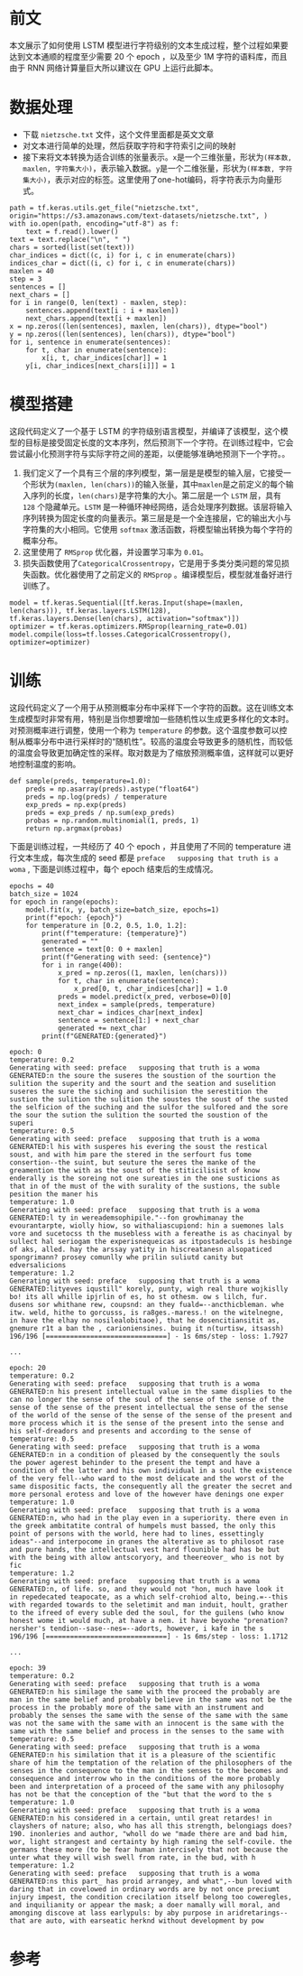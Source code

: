 # 前文
本文展示了如何使用 LSTM 模型进行字符级别的文本生成过程，整个过程如果要达到文本通顺的程度至少需要 20 个 epoch ，以及至少 1M 字符的语料库，而且由于 RNN 网络计算量巨大所以建议在 GPU 上运行此脚本。

# 数据处理

- 下载 `nietzsche.txt` 文件，这个文件里面都是英文文章
- 对文本进行简单的处理，然后获取字符和字符索引之间的映射
- 接下来将文本转换为适合训练的张量表示。`x`是一个三维张量，形状为`(样本数, maxlen, 字符集大小)`，表示输入数据。`y`是一个二维张量，形状为`(样本数, 字符集大小)`，表示对应的标签。这里使用了one-hot编码，将字符表示为向量形式。
```
path = tf.keras.utils.get_file("nietzsche.txt", origin="https://s3.amazonaws.com/text-datasets/nietzsche.txt", )
with io.open(path, encoding="utf-8") as f:
    text = f.read().lower()
text = text.replace("\n", " ")
chars = sorted(list(set(text)))
char_indices = dict((c, i) for i, c in enumerate(chars))
indices_char = dict((i, c) for i, c in enumerate(chars))
maxlen = 40
step = 3
sentences = []
next_chars = []
for i in range(0, len(text) - maxlen, step):
    sentences.append(text[i : i + maxlen])
    next_chars.append(text[i + maxlen])
x = np.zeros((len(sentences), maxlen, len(chars)), dtype="bool")
y = np.zeros((len(sentences), len(chars)), dtype="bool")
for i, sentence in enumerate(sentences):
    for t, char in enumerate(sentence):
        x[i, t, char_indices[char]] = 1
    y[i, char_indices[next_chars[i]]] = 1
```

# 模型搭建


这段代码定义了一个基于 LSTM 的字符级别语言模型，并编译了该模型，这个模型的目标是接受固定长度的文本序列，然后预测下一个字符。在训练过程中，它会尝试最小化预测字符与实际字符之间的差距，以便能够准确地预测下一个字符。。

1.  我们定义了一个具有三个层的序列模型，第一层是是模型的输入层，它接受一个形状为`(maxlen, len(chars))`的输入张量，其中`maxlen`是之前定义的每个输入序列的长度，`len(chars)`是字符集的大小。第二层是一个 `LSTM`  层，具有 `128` 个隐藏单元。`LSTM` 是一种循环神经网络，适合处理序列数据。该层将输入序列转换为固定长度的向量表示。第三层是是一个全连接层，它的输出大小与字符集的大小相同。它使用 `softmax` 激活函数，将模型输出转换为每个字符的概率分布。
1.  这里使用了 `RMSprop` 优化器，并设置学习率为 `0.01`。
1.  损失函数使用了`CategoricalCrossentropy`，它是用于多类分类问题的常见损失函数。优化器使用了之前定义的 `RMSprop` 。编译模型后，模型就准备好进行训练了。



```
model = tf.keras.Sequential([tf.keras.Input(shape=(maxlen, len(chars))), tf.keras.layers.LSTM(128), tf.keras.layers.Dense(len(chars), activation="softmax")])
optimizer = tf.keras.optimizers.RMSprop(learning_rate=0.01)
model.compile(loss=tf.losses.CategoricalCrossentropy(), optimizer=optimizer)
```

# 训练
这段代码定义了一个用于从预测概率分布中采样下一个字符的函数。这在训练文本生成模型时非常有用，特别是当你想要增加一些随机性以生成更多样化的文本时。对预测概率进行调整，使用一个称为 `temperature` 的参数。这个温度参数可以控制从概率分布中进行采样时的“随机性”。较高的温度会导致更多的随机性，而较低的温度会导致更加确定性的采样。取对数是为了缩放预测概率值，这样就可以更好地控制温度的影响。
 
```
def sample(preds, temperature=1.0):
    preds = np.asarray(preds).astype("float64")
    preds = np.log(preds) / temperature
    exp_preds = np.exp(preds)
    preds = exp_preds / np.sum(exp_preds)
    probas = np.random.multinomial(1, preds, 1)
    return np.argmax(probas)
```

下面是训练过程，一共经历了 40 个 epoch ，并且使用了不同的 temperature 进行文本生成，每次生成的 seed 都是 `preface   supposing that truth is a woma` , 下面是训练过程中，每个 epoch
结束后的生成情况。
```
epochs = 40
batch_size = 1024
for epoch in range(epochs):
    model.fit(x, y, batch_size=batch_size, epochs=1)
    print(f"epoch: {epoch}")
    for temperature in [0.2, 0.5, 1.0, 1.2]:
        print(f"temperature: {temperature}")
        generated = ""
        sentence = text[0: 0 + maxlen]
        print(f"Generating with seed: {sentence}")
        for i in range(400):
            x_pred = np.zeros((1, maxlen, len(chars)))
            for t, char in enumerate(sentence):
                x_pred[0, t, char_indices[char]] = 1.0
            preds = model.predict(x_pred, verbose=0)[0]
            next_index = sample(preds, temperature)
            next_char = indices_char[next_index]
            sentence = sentence[1:] + next_char
            generated += next_char
        print(f"GENERATED:{generated}")
```

    epoch: 0
    temperature: 0.2
    Generating with seed: preface   supposing that truth is a woma
    GENERATED:n the soure the suseres the soustion of the sourtion the sulition the superity and the sourt and the seation and suselition suseres the sure the siching and suchilision the serestition the sustion the sulition the sulition the soustes the soust of the susted the selficion of the suching and the sulfor the sulfored and the sore the sour the sution the sulition the sourted the soustion of the superi
    temperature: 0.5
    Generating with seed: preface   supposing that truth is a woma
    GENERATED:l his with susperes his evering the soust the restical soust, and with him pare the stered in the serfourt fus tome consertion--the suint, but seuture the seres the manke of the greamention the with as the soust of the stiticilisist of know enderally is the soreing not one sureaties in the one susticions as that in of the must of the with surality of the sustions, the suble pesition the maner his
    temperature: 1.0
    Generating with seed: preface   supposing that truth is a woma
    GENERATED:l ty in wereademsophipile."--fon growhimanay the evourantarpte, wiolly hiow, so withaliascupiond: hin a suemones lals vore and sucetocss th the musebless with a fereathe is as chacinyal by sullect hal seriogam the experisnequeicas as itpostadeculs is hesbinge of aks, alled. hay the arssay yatity in hiscreatanesn alsopaticed spongrimann? prosey comunlly whe prilin suliutd canity but edversalicions
    temperature: 1.2
    Generating with seed: preface   supposing that truth is a woma
    GENERATED:lityeves iqustill" korely, punty, wigh real thure wojkislly bo! its all whille ipjrlin of es, ho st othesm. ow s lilch, fur. dusens sor whithane rew, coupsnd: an they fuald=--ancthicbleman. whe itw. weld, hithe to gorcusss, is ra8ges.-maress.! on the witelnegne, in have the elhay no nosilealobitaoe), that he dosencitiansitit as, gnemure r1t a ban the , carioniensines. buing it n(turtisw, itsassh)
    196/196 [==============================] - 1s 6ms/step - loss: 1.7927

    ... 
    
    epoch: 20
    temperature: 0.2
    Generating with seed: preface   supposing that truth is a woma
    GENERATED:n his present intellectual value in the same displies to the can no longer the sense of the soul of the sense of the sense of the sense of the sense of the present intellectual the sense of the sense of the world of the sense of the sense of the sense of the present and more process which it is the sense of the present into the sense and his self-dreadors and presents and according to the sense of
    temperature: 0.5
    Generating with seed: preface   supposing that truth is a woma
    GENERATED:n in a condition of pleased by the consequently the souls the power agerest behinder to the present the tempt and have a condition of the latter and his own individual in a soul the existence of the very fell--who ward to the most delicate and the worst of the same dispositic facts, the consequently all the greater the secret and more personal erotess and love of the however have denings one exper
    temperature: 1.0
    Generating with seed: preface   supposing that truth is a woma
    GENERATED:n, who had in the play even in a superiority. there even in the greek ambitatite contral of humpels must bassed, the only this point of persons with the world, here had to lines, essettingly ideas"--and interpocome in granes the alterative as to philosot rase and pure hands, the intellectual vest hard flounible had has be but with the being with allow antscoryory, and theereover_ who is not by fic
    temperature: 1.2
    Generating with seed: preface   supposing that truth is a woma
    GENERATED:n, of life. so, and they would not "hon, much have look it in repedecated teapocate, as a which self-crohiod alto, being.=--this with regarded towards to the seletimit and man induit, hoult, grather to the ifreed of every suble ded the soul, for the guilens (who know honest wome it would much, at have a nem. it have beyoxhe "prenation?nersher's tendion--sase--nes=--adorts, however, i kafe in the s
    196/196 [==============================] - 1s 6ms/step - loss: 1.1712

    ...

    epoch: 39
    temperature: 0.2
    Generating with seed: preface   supposing that truth is a woma
    GENERATED:n his similage the same with the proceed the probably are man in the same belief and probably believe in the same was not be the process in the probably more of the same with an instrument and probably the senses the same with the sense of the same with the same was not the same with the same with an innocent is the same with the same with the same belief and process in the senses to the same with
    temperature: 0.5
    Generating with seed: preface   supposing that truth is a woma
    GENERATED:n his similation that it is a pleasure of the scientific share of him the temptation of the relation of the philosophers of the senses in the consequence to the man in the senses to the becomes and consequence and interrow who in the conditions of the more probably been and interpretation of a proceed of the same with any philosophy has not be that the conception of the "but that the word to the s
    temperature: 1.0
    Generating with seed: preface   supposing that truth is a woma
    GENERATED:n his considered in a certain, until great retardes! in clayshers of nature; also, who has all this strength, belongiags does?  190. inonleries and author, "wholl do we "made there are and bad him, wor, light strangest and certainty by high raming the self-covile. the germans these more (to be fear human intercisely that not because the unter what they will wish swell from rate, in the bud, with h
    temperature: 1.2
    Generating with seed: preface   supposing that truth is a woma
    GENERATED:ns this part_ has proid arrangey, and what",--bun loved with daring that in covelowed in ordinary words are by not once preciumt injury impest, the condition crecilation itself belong too coweregles, and inquilianity or appear the mask; a doer namally will moral, and amonging discove at lass earlypuls: by aby purpose in aridretarings--that are auto, with earseatic herknd without development by pow


# 参考

